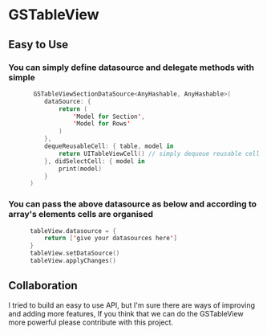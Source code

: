 # GSTableView

Easy to Use
  ---
  
  ### You can simply define datasource and delegate methods with simple

  ```swift
         GSTableViewSectionDataSource<AnyHashable, AnyHashable>(
            dataSource: {
                return (
                    'Model for Section',
                    'Model for Rows'
                )
            },
            dequeReusableCell: { table, model in
                return UITableViewCell() // simply dequeue reusable cell here and return that cell
            }, didSelectCell: { model in
                print(model)
            }
        )
  ```

  ### You can pass the above datasource as below and according to array's elements cells are organised
  
  ```swift
        tableView.datasource = {
            return ['give your datasources here']
        }
        tableView.setDataSource()
        tableView.applyChanges()
  ```
  
  Collaboration
---

I tried to build an easy to use API, but I'm sure there are ways of improving and adding more features, If you think that we can do the GSTableView more powerful please contribute with this project.
